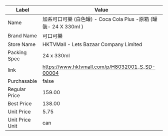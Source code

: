 | Label           | Value                                               |
| --------------- | --------------------------------------------------- |
| Name            | 加系可口可樂 (白色罐) - Coca Cola Plus -原箱 (罐裝- 24 X 330ml ) |
| Brand Name      | 可口可樂                                                |
| Store Name      | HKTVMall - Lets Bazaar Company Limited              |
| Packing Spec    | 24 x 330ml                                          |
| link            | https://www.hktvmall.com/p/H8032001_S_SD-00004      |
| Purchasable     | false                                               |
| Regular Price   | 159.00                                              |
| Best Price      | 138.00                                              |
| Unit Price      | 5.75                                                |
| Unit Price Unit | can                                                 |
